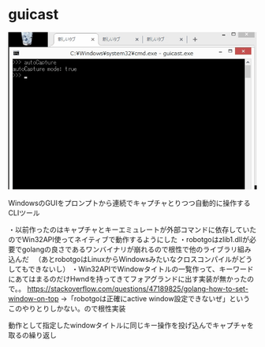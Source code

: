 # guicast

![guicast](https://github.com/yasutakatou/guicast/blob/pic/guicast.gif)

WindowsのGUIをプロンプトから連続でキャプチャとりつつ自動的に操作するCLIツール

・以前作ったのはキャプチャとキーエミュレートが外部コマンドに依存していたのでWin32API使ってネイティブで動作するようにした
・robotgoはzlib1.dllが必要でgolangの良さであるワンバイナリが崩れるので根性で他のライブラリ組み込んだ
　（あとrobotgoはLinuxからWindowsみたいなクロスコンパイルがどうしてもできないし）
・Win32APIでWindowタイトルの一覧作って、キーワードにあてはまるのだけHwndを持ってきてフォアグランドに出す実装が無かったので。。
https://stackoverflow.com/questions/47189825/golang-how-to-set-window-on-top
→「robotgoは正確にactive window設定できないぜ」というこのやりとりしかない。ので根性実装

動作として指定したwindowタイトルに同じキー操作を投げ込んでキャプチャを取るの繰り返し
